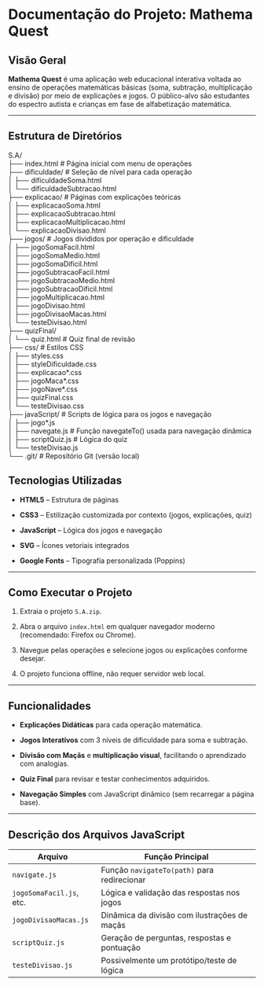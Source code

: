 # **Documentação do Projeto: Mathema Quest**

## **Visão Geral**

**Mathema Quest** é uma aplicação web educacional interativa voltada ao ensino de operações matemáticas básicas (soma, subtração, multiplicação e divisão) por meio de explicações e jogos. O público-alvo são estudantes do espectro autista e crianças em fase de alfabetização matemática.

---

## **Estrutura de Diretórios**

S.A/  
├── index.html                 	\# Página inicial com menu de operações  
├── dificuldade/              	\# Seleção de nível para cada operação  
│   ├── dificuldadeSoma.html  
│   └── dificuldadeSubtracao.html  
├── explicacao/               	\# Páginas com explicações teóricas  
│   ├── explicacaoSoma.html  
│   ├── explicacaoSubtracao.html  
│   ├── explicacaoMultiplicacao.html  
│   └── explicacaoDivisao.html  
├── jogos/                    	\# Jogos divididos por operação e dificuldade  
│   ├── jogoSomaFacil.html  
│   ├── jogoSomaMedio.html  
│   ├── jogoSomaDificil.html  
│   ├── jogoSubtracaoFacil.html  
│   ├── jogoSubtracaoMedio.html  
│   ├── jogoSubtracaoDificil.html  
│   ├── jogoMultiplicacao.html  
│   ├── jogoDivisao.html  
│   ├── jogoDivisaoMacas.html  
│   └── testeDivisao.html  
├── quizFinal/  
│   └── quiz.html             	\# Quiz final de revisão  
├── css/                      	\# Estilos CSS  
│   ├── styles.css  
│   ├── styleDificuldade.css  
│   ├── explicacao\*.css  
│   ├── jogoMaca\*.css  
│   ├── jogoNave\*.css  
│   ├── quizFinal.css  
│   └── testeDivisao.css  
├── javaScript/               	\# Scripts de lógica para os jogos e navegação  
│   ├── jogo\*.js  
│   ├── navegate.js           	\# Função navegateTo() usada para navegação dinâmica  
│   ├── scriptQuiz.js         	\# Lógica do quiz  
│   └── testeDivisao.js  
└── .git/                     	\# Repositório Git (versão local)

## **Tecnologias Utilizadas**

* **HTML5** – Estrutura de páginas

* **CSS3** – Estilização customizada por contexto (jogos, explicações, quiz)

* **JavaScript** – Lógica dos jogos e navegação

* **SVG** – Ícones vetoriais integrados

* **Google Fonts** – Tipografia personalizada (Poppins)

---

## **Como Executar o Projeto**

1. Extraia o projeto `S.A.zip`.

2. Abra o arquivo `index.html` em qualquer navegador moderno (recomendado: Firefox ou Chrome).

3. Navegue pelas operações e selecione jogos ou explicações conforme desejar.

4. O projeto funciona offline, não requer servidor web local.

---

## **Funcionalidades**

* **Explicações Didáticas** para cada operação matemática.

* **Jogos Interativos** com 3 níveis de dificuldade para soma e subtração.

* **Divisão com Maçãs** e **multiplicação visual**, facilitando o aprendizado com analogias.

* **Quiz Final** para revisar e testar conhecimentos adquiridos.

* **Navegação Simples** com JavaScript dinâmico (sem recarregar a página base).

---

## **Descrição dos Arquivos JavaScript**

| Arquivo | Função Principal |
| ----- | ----- |
| `navigate.js` | Função `navigateTo(path)` para redirecionar |
| `jogoSomaFacil.js`, etc. | Lógica e validação das respostas nos jogos |
| `jogoDivisaoMacas.js` | Dinâmica da divisão com ilustrações de maçãs |
| `scriptQuiz.js` | Geração de perguntas, respostas e pontuação |
| `testeDivisao.js` | Possivelmente um protótipo/teste de lógica |

